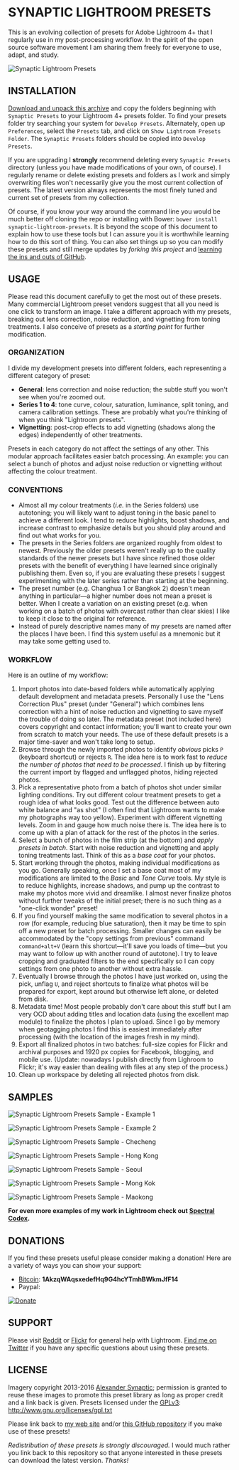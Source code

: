 # SYNAPTIC LIGHTROOM PRESETS

This is an evolving collection of presets for Adobe Lightroom 4+ that I regularly use in my post-processing workflow. In the spirit of the open source software movement I am sharing them freely for everyone to use, adapt, and study.

![Synaptic Lightroom Presets](/Samples/synaptic-lightroom-presets-banner.jpg "Synaptic Lightroom Presets")



## INSTALLATION

[Download and unpack this archive](https://github.com/xsynaptic/synaptic-lightroom-presets/archive/master.zip) and copy the folders beginning with `Synaptic Presets` to your Lightroom 4+ presets folder. To find your presets folder try searching your system for `Develop Presets`. Alternately, open up `Preferences`, select the `Presets` tab, and click on `Show Lightroom Presets Folder`. The `Synaptic Presets` folders should be copied into `Develop Presets`.

If you are upgrading I **strongly** recommend deleting every `Synaptic Presets` directory (unless you have made modifications of your own, of course). I regularly rename or delete existing presets and folders as I work and simply overwriting files won't necessarily give you the most current collection of presets. The latest version always represents the most finely tuned and current set of presets from my collection.

Of course, if you know your way around the command line you would be much better off cloning the repo or installing with Bower: `bower install synaptic-lightroom-presets`. It is beyond the scope of this document to explain how to use these tools but I can assure you it is worthwhile learning how to do this sort of thing. You can also set things up so you can modify these presets and still merge updates by *forking this project* and [learning the ins and outs of GitHub](https://try.github.io).



## USAGE

Please read this document carefully to get the most out of these presets. Many commercial Lightroom preset vendors suggest that all you need is one click to transform an image. I take a different approach with my presets, breaking out lens correction, noise reduction, and vignetting from toning treatments. I also conceive of presets as a *starting point* for further modification.

### ORGANIZATION

I divide my development presets into different folders, each representing a different category of preset:

* **General**: lens correction and noise reduction; the subtle stuff you won't see when you're zoomed out.
* **Series 1 to 4**: tone curve, colour, saturation, luminance, split toning, and camera calibration settings. These are probably what you're thinking of when you think "Lightroom presets".
* **Vignetting**: post-crop effects to add vignetting (shadows along the edges) independently of other treatments.

Presets in each category do not affect the settings of any other. This modular approach facilitates easier batch processing. An example: you can select a bunch of photos and adjust noise reduction or vignetting without affecting the colour treatment.

### CONVENTIONS

* Almost all my colour treatments (*i.e.* in the Series folders) use autotoning; you will likely want to adjust toning in the basic panel to achieve a different look. I tend to reduce highlights, boost shadows, and increase contrast to emphasize details but you should play around and find out what works for you.
* The presets in the Series folders are organized roughly from oldest to newest. Previously the older presets weren't really up to the quality standards of the newer presets but I have since refined those older presets with the benefit of everything I have learned since originally publishing them. Even so, if you are evaluating these presets I suggest experimenting with the later series rather than starting at the beginning.
* The preset number (e.g. Changhua 1 or Bangkok 2) doesn't mean anything in particular—a higher number does not mean a preset is better. When I create a variation on an existing preset (e.g. when working on a batch of photos with overcast rather than clear skies) I like to keep it close to the original for reference.
* Instead of purely descriptive names many of my presets are named after the places I have been. I find this system useful as a mnemonic but it may take some getting used to.

### WORKFLOW

Here is an outline of my workflow:

1. Import photos into date-based folders while automatically applying default development and metadata presets. Personally I use the "Lens Correction Plus" preset (under "General") which combines lens correction with a hint of noise reduction and vignetting to save myself the trouble of doing so later. The metadata preset (not included here) covers copyright and contact information; you'll want to create your own from scratch to match your needs. The use of these default presets is a major time-saver and won't take long to setup.
2. Browse through the newly imported photos to identify *obvious* picks `P` (keyboard shortcut) or rejects `R`. The idea here is to work fast to *reduce the number of photos that need to be processed*. I finish up by filtering the current import by flagged and unflagged photos, hiding rejected photos.
3. Pick a representative photo from a batch of photos shot under similar lighting conditions. Try out different colour treatment presets to get a rough idea of what looks good. Test out the difference between auto white balance and "as shot" (I often find that Lightroom wants to make my photographs way too yellow). Experiment with different vignetting levels. Zoom in and gauge how much noise there is. The idea here is to come up with a plan of attack for the rest of the photos in the series.
4. Select a bunch of photos in the film strip (at the bottom) and *apply presets in batch*. Start with noise reduction and vignetting and apply toning treatments last. Think of this as a *base coat* for your photos.
5. Start working through the photos, making individual modifications as you go. Generally speaking, once I set a base coat most of my modifications are limited to the *Basic* and *Tone Curve* tools. My style is to reduce highlights, increase shadows, and pump up the contrast to make my photos more vivid and dreamlike. I almost never finalize photos without further tweaks of the initial preset; there is no such thing as a "one-click wonder" preset!
6. If you find yourself making the same modification to several photos in a row (for example, reducing blue saturation), then it may be time to spin off a new preset for batch processing. Smaller changes can easily be accommodated by the "copy settings from previous" command `command+alt+V` (learn this shortcut—it'll save you loads of time—but you may want to follow up with another round of autotone). I try to leave cropping and graduated filters to the end specifically so I can copy settings from one photo to another without extra hassle.
7. Eventually I browse through the photos I have just worked on, using the pick, unflag `U`, and reject shortcuts to finalize what photos will be prepared for export, kept around but otherwise left alone, or deleted from disk.
8. Metadata time! Most people probably don't care about this stuff but I am very OCD about adding titles and location data (using the excellent map module) to finalize the photos I plan to upload. Since I go by memory when geotagging photos I find this is easiest immediately after processing (with the location of the images fresh in my mind).
9. Export all finalized photos in two batches: full-size copies for Flickr and archival purposes and 1920 px copies for Facebook, blogging, and mobile use. (Update: nowadays I publish directly from Lighroom to Flickr; it's way easier than dealing with files at any step of the process.)
10. Clean up workspace by deleting all rejected photos from disk.



## SAMPLES

![Synaptic Lightroom Presets Sample - Example 1](/Samples/synaptic-lightroom-presets-example-1.png "Synaptic Lightroom Presets Sample - Example 1")

![Synaptic Lightroom Presets Sample - Example 2](/Samples/synaptic-lightroom-presets-example-2.png "Synaptic Lightroom Presets Sample - Example 2")

![Synaptic Lightroom Presets Sample - Checheng](/Samples/synaptic-lightroom-presets-sample-checheng.jpg "Synaptic Lightroom Presets Sample - Checheng")

![Synaptic Lightroom Presets Sample - Hong Kong](/Samples/synaptic-lightroom-presets-sample-hong-kong.jpg "Synaptic Lightroom Presets Sample - Hong Kong")

![Synaptic Lightroom Presets Sample - Seoul](/Samples/synaptic-lightroom-presets-sample-seoul.jpg "Synaptic Lightroom Presets Sample - Seoul")

![Synaptic Lightroom Presets Sample - Mong Kok](/Samples/synaptic-lightroom-presets-sample-mong-kok.jpg "Synaptic Lightroom Presets Sample - Mong Kok")

![Synaptic Lightroom Presets Sample - Maokong](/Samples/synaptic-lightroom-presets-sample-maokong.jpg "Synaptic Lightroom Presets Sample - Maokong")

**For even more examples of my work in Lightroom check out [Spectral Codex](https://spectralcodex.com).**



## DONATIONS

If you find these presets useful please consider making a donation! Here are a variety of ways you can show your support:

* [Bitcoin](https://bitcoin.org/): **1AkzqWAqsxedefHq9G4hcYTmhBWkmJfF14**
* Paypal:

[![Donate](https://www.paypalobjects.com/en_US/i/btn/btn_donate_LG.gif)](https://www.paypal.com/cgi-bin/webscr?cmd=_s-xclick&hosted_button_id=B5KKQP6YJ5PUJ)



## SUPPORT

Please visit [Reddit](http://www.reddit.com/r/Lightroom) or [Flickr](http://www.flickr.com/groups/adobe_lightroom/) for general help with Lightroom. [Find me on Twitter](https://twitter.com/spectralcodex) if you have any specific questions about using these presets.



## LICENSE

Imagery copyright 2013-2016 [Alexander Synaptic](https://spectralcodex.com); permission is granted to reuse these images to promote this preset library as long as proper credit and a link back is given. Presets licensed under the [GPLv3](https://www.gnu.org/licenses/quick-guide-gplv3.html): http://www.gnu.org/licenses/gpl.txt

Please link back to [my web site](https://spectralcodex.com) and/or [this GitHub repository](https://github.com/xsynaptic/synaptic-lightroom-presets) if you make use of these presets!

*Redistribution of these presets is strongly discouraged.* I would much rather you link back to this repository so that anyone interested in these presets can download the latest version. *Thanks!*

